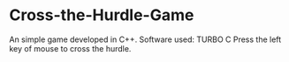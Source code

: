 # Cross-the-Hurdle-Game
An simple game developed in C++.
Software used: TURBO C
Press the left key of mouse to cross the hurdle.
